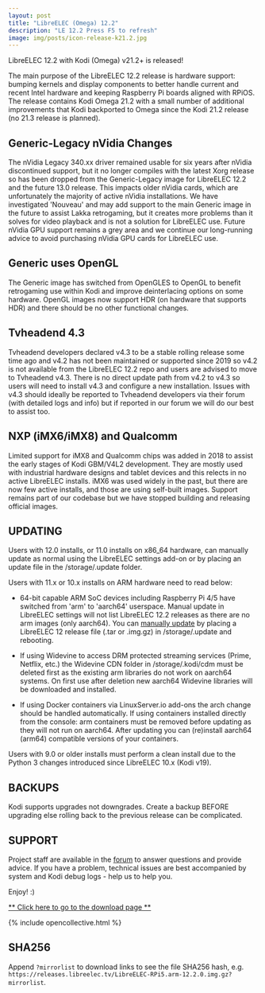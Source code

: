 ```yaml
---
layout: post
title: "LibreELEC (Omega) 12.2"
description: "LE 12.2 Press F5 to refresh"
image: img/posts/icon-release-k21.2.jpg
---
```


LibreELEC 12.2 with Kodi (Omega) v21.2+ is released!

The main purpose of the LibreELEC 12.2 release is hardware support: bumping kernels and display components to better handle current and recent Intel hardware and keeping Raspberry Pi boards aligned with RPiOS. The release contains Kodi Omega 21.2 with a small number of additional improvements that Kodi backported to Omega since the Kodi 21.2 release (no 21.3 release is planned).

## Generic-Legacy nVidia Changes

The nVidia Legacy 340.xx driver remained usable for six years after nVidia discontinued support, but it no longer compiles with the latest Xorg release so has been dropped from the Generic-Legacy image for LibreELEC 12.2 and the future 13.0 release. This impacts older nVidia cards, which are unfortunately the majority of active nVidia installations. We have investigated 'Nouveau' and may add support to the main Generic image in the future to assist Lakka retrogaming, but it creates more problems than it solves for video playback and is not a solution for LibreELEC use. Future nVidia GPU support remains a grey area and we continue our long-running advice to avoid purchasing nVidia GPU cards for LibreELEC use.

## Generic uses OpenGL

The Generic image has switched from OpenGLES to OpenGL to benefit retrogaming use within Kodi and improve deinterlacing options on some hardware. OpenGL images now support HDR (on hardware that supports HDR) and there should be no other functional changes.

## Tvheadend 4.3

Tvheadend developers declared v4.3 to be a stable rolling release some time ago and v4.2 has not been maintained or supported since 2019 so v4.2 is not available from the LibreELEC 12.2 repo and users are advised to move to Tvheadend v4.3. There is no direct update path from v4.2 to v4.3 so users will need to install v4.3 and configure a new installation. Issues with v4.3 should ideally be reported to Tvheadend developers via their forum (with detailed logs and info) but if reported in our forum we will do our best to assist too.

## NXP (iMX6/iMX8) and Qualcomm

Limited support for iMX8 and Qualcomm chips was added in 2018 to assist the early stages of Kodi GBM/V4L2 development. They are mostly used with industrial hardware designs and tablet devices and this relects in no active LibreELEC installs. iMX6 was used widely in the past, but there are now few active installs, and those are using self-built images. Support remains part of our codebase but we have stopped building and releasing official images.

## UPDATING

Users with 12.0 installs, or 11.0 installs on x86_64 hardware, can manually update as normal using the LibreELEC settings add-on or by placing an update file in the /storage/.update folder. 

Users with 11.x or 10.x installs on ARM hardware need to read below:

* 64-bit capable ARM SoC devices including Raspberry Pi 4/5 have switched from 'arm' to 'aarch64' userspace. Manual update in LibreELEC settings will not list LibreELEC 12.2 releases as there are no arm images (only aarch64). You can [manually update](https://wiki.libreelec.tv/support/update) by placing a LibreELEC 12 release file (.tar or .img.gz) in /storage/.update and rebooting.

* If using Widevine to access DRM protected streaming services (Prime, Netflix, etc.) the Widevine CDN folder in /storage/.kodi/cdm must be deleted first as the existing arm libraries do not work on aarch64 systems. On first use after deletion new aarch64 Widevine libraries will be downloaded and installed.

* If using Docker containers via LinuxServer.io add-ons the arch change should be handled automatically. If using containers installed directly from the console: arm containers must be removed before updating as they will not run on aarch64. After updating you can (re)install aarch64 (arm64) compatible versions of your containers.

Users with 9.0 or older installs must perform a clean install due to the Python 3 changes introduced since LibreELEC 10.x (Kodi v19).

## BACKUPS

Kodi supports upgrades not downgrades. Create a backup BEFORE upgrading else rolling back to the previous release can be complicated.

## SUPPORT

Project staff are available in the [forum](https://forum.libreelec.tv) to answer questions and provide advice. If you have a problem, technical issues are best accompanied by system and Kodi debug logs - help us to help you.

Enjoy! :)

[** Click here to go to the download page **](https://libreelec.tv/downloads/)

{% include opencollective.html %}

## SHA256

Append `?mirrorlist` to download links to see the file SHA256 hash, e.g. `https://releases.libreelec.tv/LibreELEC-RPi5.arm-12.2.0.img.gz?mirrorlist`.
